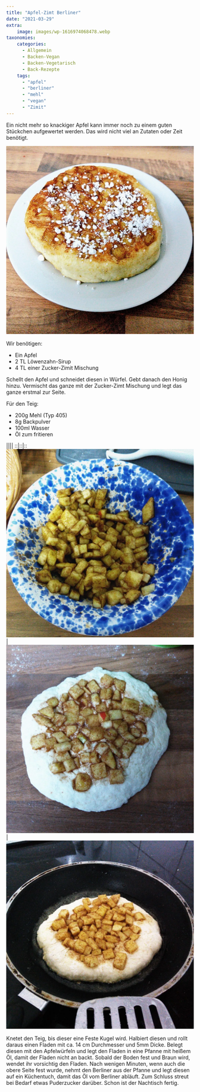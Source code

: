 ```yaml
---
title: "Apfel-Zimt Berliner"
date: "2021-03-29"
extra:
    image: images/wp-1616974068478.webp
taxonomies:
    categories:
      - Allgemein
      - Backen-Vegan
      - Backen-Vegetarisch
      - Back-Rezepte
    tags:
      - "apfel"
      - "berliner"
      - "mehl"
      - "vegan"
      - "Zimit"
---
```


Ein nicht mehr so knackiger Apfel kann immer noch zu einem guten Stückchen aufgewertet werden. Das wird nicht viel an Zutaten oder Zeit benötigt.

[![Berliner oder auch Krampfen mit Apfelstücken und Puderzucker](images/wp-1616974068478.webp)](images/wp-1616974068478.webp)

Wir benötigen:

- Ein Apfel
- 2 TL Löwenzahn-Sirup
- 4 TL einer Zucker-Zimit Mischung

Schellt den Apfel und schneidet diesen in Würfel. Gebt danach den Honig hinzu. Vermischt das ganze mit der Zucker-Zimt Mischung und legt das ganze erstmal zur Seite.

Für den Teig:

- 200g Mehl (Typ 405)
- 8g Backpulver
- 100ml Wasser
- Öl zum fritieren

||||
::|::|::
[![Apfelwürfel mit Zimt in einer Schale](images/wp-1616974068274-1024x1024.webp)](images/wp-1616974068274-1024x1024.webp)|[![Apfelwürfel mit Zimt auf einem Teigfladen](images/wp-1616974068362-1024x1024.webp)](images/wp-1616974068362-1024x1024.webp)|[![Teigfladen mit Apfelwürfel wird in einer Pfanne fritiert](images/wp-1616974068422-1024x1024.webp)](images/wp-1616974068422-1024x1024.webp)


Knetet den Teig, bis dieser eine Feste Kugel wird. Halbiert diesen und rollt daraus einen Fladen mit ca. 14 cm Durchmesser und 5mm Dicke. Belegt diesen mit den Apfelwürfeln und legt den Fladen in eine Pfanne mit heißem Öl, damit der Fladen nicht an backt. Sobald der Boden fest und Braun wird, wendet ihr vorsichtig den Fladen. Nach wenigen Minuten, wenn auch die obere Seite fest wurde, nehmt den Berliner aus der Pfanne und legt diesen auf ein Küchentuch, damit das Öl vom Berliner abläuft. Zum Schluss streut bei Bedarf etwas Puderzucker darüber. Schon ist der Nachtisch fertig.
